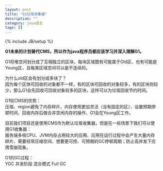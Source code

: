 ```yaml
---
layout: post
title: "G1垃圾收集器"
description: ""
category: java语言
tags: []
---
```

{% include JB/setup %}

**G1未来的计划替代CMS，所以作为java程序员都应该学习并深入理解G1。**  

G1将堆空间划分成了互相独立的区块，每块区域既有可能属于Old区、也有可能是Young区，且每类区域空间可以是不连续的。  
  
为什么old区会有划分成多块了？  
因为每个区快可回收的对象都不一样，有的区块可回收的对象较多，有的区块则较少，那么G1会先回收可回收对象较多的区块，这样可以为垃圾回收节约时间。  
  
G1较CMS的优势：  
压缩、region避免了内存碎片、内存使用更加灵活（没有固定的区）、设置预期停顿时间、回收内存后做合并空闲内存的操作、G1会在Young区工作。  
  
目前我们项目还是使用CMS作为默认垃圾收集器，但是在一些场景下我们可以使用G1收集器：  
服务端多核CPU、JVM内存占用较大的应用、应用在运行过程中会产生大量内存碎片、需要经常压缩空间、想要更可控、可预期的GC停顿周期；防止高并发下应用雪崩现象。  
  
G1的GC过程：  
YGC 并发阶段 混合模式 Full GC  
  

